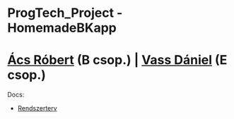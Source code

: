 # ProgTech_Project - HomemadeBKapp
# [Ács Róbert](https://github.com/ricsirobi) (B csop.) | [Vass Dániel](https://github.com/FeDa202010) (E csop.)
Docs:
* [Rendszerterv](https://github.com/ricsirobi/HomemadeBKapp/blob/main/docs/rendszerterv.md)